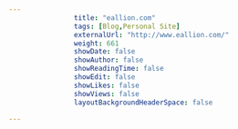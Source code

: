 ---
                title: "eallion.com"
                tags: [Blog,Personal Site]
                externalUrl: "http://www.eallion.com/"
                weight: 661
                showDate: false
                showAuthor: false
                showReadingTime: false
                showEdit: false
                showLikes: false
                showViews: false
                layoutBackgroundHeaderSpace: false
                ---
